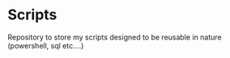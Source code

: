 Scripts
=======

Repository to store my scripts designed to be reusable in nature (powershell, sql etc….)
